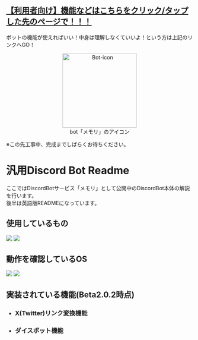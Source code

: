 ## [【利用者向け】機能などはこちらをクリック/タップした先のぺージで！！！](https://github.com/Mikuto0831/DiscordBot1/wiki)
ボットの機能が使えればいい！中身は理解しなくていいよ！という方は上記のリンクへGO！

<p align="center"><img src="https://media.discordapp.net/attachments/1205725944443314226/1205882114084569109/icon.png?ex=65d9fc3c&is=65c7873c&hm=4a6a46d11428f206bcaa6b05a3729b4c3375a39580b1a553c2c2192626ef2cae&=&format=webp&quality=lossless&width=585&height=585" alt="Bot-icon" width="200" height="200" > <br>bot「メモリ」のアイコン</p>

※この先工事中、完成までしばらくお待ちください。

# 汎用Discord Bot Readme
ここではDiscordBotサービス「メモリ」として公開中のDiscordBot本体の解説を行います。<br>
後半は英語版READMEになっています。

## 使用しているもの
<img src="https://img.shields.io/badge/-Python-FFFF00.svg?logo=python&style=plastic"> <img src="https://img.shields.io/badge/-Discord.py-7289DA.svg?logo=discord&style=plastic">

## 動作を確認しているOS
<img src="https://img.shields.io/badge/-Windows11-0078D6.svg?logo=windows&style=plastic"> <img src="https://img.shields.io/badge/-Ubuntu%20%2022.04-E95420.svg?logo=ubuntu&style=plastic">

## 実装されている機能(Beta2.0.2時点)
- ### X(Twitter)リンク変換機能
- ### ダイスボット機能


